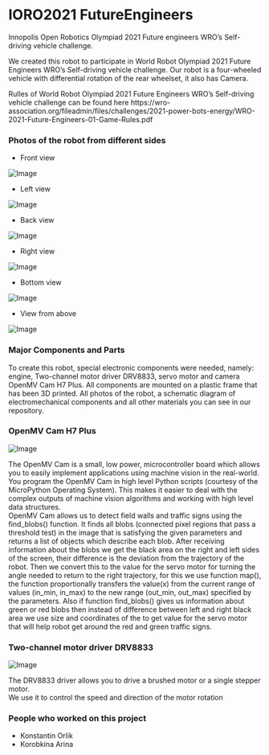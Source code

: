 # IORO2021 FutureEngineers
<p>Innopolis Open Robotics Olympiad 2021 Future engineers WRO’s Self-driving vehicle challenge.</p>
<p>We created this robot to participate in World Robot Olympiad 2021 Future Engineers WRO’s Self-driving vehicle challenge.
Our robot is a four-wheeled vehicle with differential rotation of the rear wheelset, it also has Camera.</p>

<p>Rulles of World Robot Olympiad 2021 Future Engineers WRO’s Self-driving vehicle challenge can be found here https://wro-association.org/fileadmin/files/challenges/2021-power-bots-energy/WRO-2021-Future-Engineers-01-Game-Rules.pdf</p>

<h3>Photos of the robot from different sides</h3>

- Front view
	
![Image](https://github.com/Glaurung2000/images/blob/master/m1000x10000.png)

- Left view
	
![Image](https://github.com/Glaurung2000/images/blob/master/m1000x10000.png)
	
- Back view

![Image](https://github.com/Glaurung2000/images/blob/master/m1000x10000.png)

- Right view
	
![Image](https://github.com/Glaurung2000/images/blob/master/m1000x10000.png)

- Bottom view

![Image](https://github.com/Glaurung2000/images/blob/master/m1000x10000.png)

- View from above
	
![Image](https://github.com/Glaurung2000/images/blob/master/m1000x10000.png)



<h3>Major Components and Parts</h3>
<p>To create this robot, special electronic components were needed, namely: engine, Two-channel motor driver DRV8833, servo motor and camera OpenMV Cam H7 Plus. All components are mounted on a plastic frame that has been 3D printed. All photos of the robot, a schematic diagram of electromechanical components and all other materials you can see in our repository.</p>

<h3>OpenMV Cam H7 Plus</h3>

![Image](https://github.com/Glaurung2000/images/blob/master/pinout-openmv-cam-h7-plus-ov5640.png)

<p>The OpenMV Cam is a small, low power, microcontroller board which allows you to easily implement applications using machine vision in the real-world. You program the OpenMV Cam in high level Python scripts (courtesy of the MicroPython Operating System). This makes it easier to deal with the complex outputs of machine vision algorithms and working with high level data structures.</br>
OpenMV Cam allows us to detect field walls and traffic signs using the find_blobs() function. It finds all blobs (connected pixel regions that pass a threshold test) in the image that is satisfying the given parameters and returns a list of objects which describe each blob. After receiving information about the blobs we get the black area on the right and left sides of the screen, their difference is the deviation from the trajectory of the robot. Then we convert this to the value for the servo motor for turning the angle needed to return to the right trajectory, for this we use function map(), the function proportionally transfers the value(x) from the current range of values (in_min, in_max) to the new range (out_min, out_max) specified by the parameters. Also if function find_blobs() gives us information about green or red blobs then instead of difference between left and right black area we use size and coordinates of the to get value for the servo motor that will help robot get around the red and green traffic signs.</p>


<h3> Two-channel motor driver DRV8833</h3>

![Image](https://github.com/Glaurung2000/images/blob/master/DRV8833.jpg)

<p>The DRV8833 driver allows you to drive a brushed motor or a single stepper motor.</br>
We use it to control the speed and direction of the motor rotation</p>


<h3>People who worked on this project</h3>

- Konstantin Orlik
- Korobkina Arina

